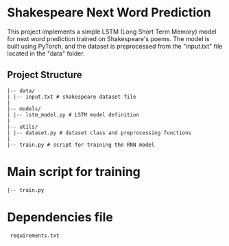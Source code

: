 # Shakespeare Next Word Prediction
This project implements a simple LSTM (Long Short Term Memory) model for next word prediction trained on Shakespeare's poems. The model is built using PyTorch, and the dataset is preprocessed from the "input.txt" file located in the "data" folder.

## Project Structure
```my_project/
|-- data/
| |-- input.txt # shakespeare dataset file
|
|-- models/
| |-- lstm_model.py # LSTM model definition
|
|-- utils/
| |-- dataset.py # dataset class and preprocessing functions
|
|-- train.py # script for training the RNN model
```
# Main script for training 
```|-- train.py```
 # Dependencies file 
``` requirements.txt```
